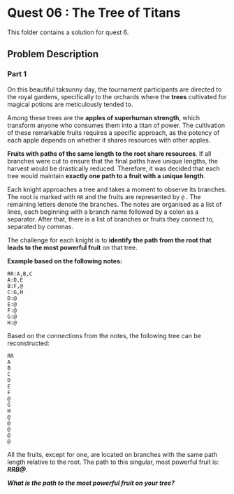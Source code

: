 # Quest 06 : The Tree of Titans

This folder contains a solution for quest 6.

## Problem Description

### Part 1

On this beautiful taksunny day, the tournament participants are directed to the royal gardens, specifically to the orchards where the **trees** cultivated for magical potions are meticulously tended to.

Among these trees are the **apples of superhuman strength**, which transform anyone who consumes them into a titan of power. The cultivation of these remarkable fruits requires a specific approach, as the potency of each apple depends on whether it shares resources with other apples.

**Fruits with paths of the same length to the root share resources**. If all branches were cut to ensure that the final paths have unique lengths, the harvest would be drastically reduced. Therefore, it was decided that each tree would maintain **exactly one path to a fruit with a unique length**.

Each knight approaches a tree and takes a moment to observe its branches. The root is marked with ```RR``` and the fruits are represented by ```@``` . The remaining letters denote the branches. The notes are organised as a list of lines, each beginning with a branch name followed by a colon as a separator. After that, there is a list of branches or fruits they connect to, separated by commas.

The challenge for each knight is to **identify the path from the root that leads to the most powerful fruit** on that tree.

**Example based on the following notes:**

```
RR:A,B,C
A:D,E
B:F,@
C:G,H
D:@
E:@
F:@
G:@
H:@
```
Based on the connections from the notes, the following tree can be reconstructed:

```
RR
A
B
C
D
E
F
@
G
H
@
@
@
@
@
```

All the fruits, except for one, are located on branches with the same path length relative to the root. The path to this singular, most powerful fruit is: ***RRB@***.

***What is the path to the most powerful fruit on your tree?***